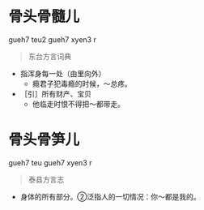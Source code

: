 # 骨头骨髓儿
gueh7 teu2 gueh7 xyen3 r
> 东台方言词典
- 指浑身每一处（由里向外）
  - 瘾君子犯毒瘾的时候，～总疼。
- ［引］所有财产、宝贝
  - 他临走时恨不得把～都带走。

# 骨头骨笋儿
gueh7 teu gueh7 xyen3 r
> 泰县方言志
- 身体的所有部分。②泛指人的一切情况：你～都是我的。
